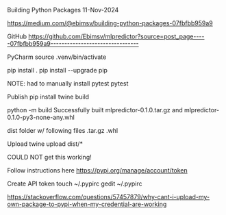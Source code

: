 Building Python Packages
11-Nov-2024

https://medium.com/@ebimsv/building-python-packages-07fbfbb959a9

GitHub
https://github.com/Ebimsv/mlpredictor?source=post_page-----07fbfbb959a9--------------------------------


PyCharm
source .venv/bin/activate

pip install .
pip install --upgrade pip

NOTE:
had to manually install pytest
pytest


Publish
pip install twine build

python -m build
Successfully built mlpredictor-0.1.0.tar.gz and mlpredictor-0.1.0-py3-none-any.whl

dist folder w/ following files
.tar.gz
.whl


Upload
twine upload dist/*

COULD NOT get this working!

Follow instructions here
https://pypi.org/manage/account/token

Create API token
touch ~/.pypirc
gedit ~/.pypirc


https://stackoverflow.com/questions/57457879/why-cant-i-upload-my-own-package-to-pypi-when-my-credential-are-working
